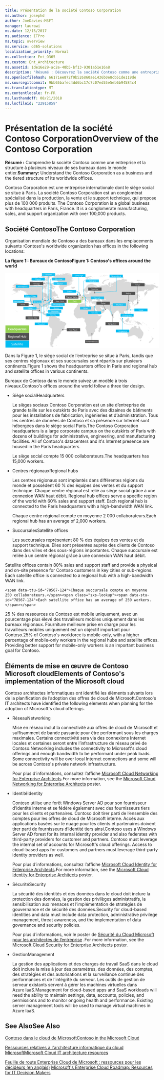 ```yaml
---
title: Présentation de la société Contoso Corporation
ms.author: josephd
author: JoeDavies-MSFT
manager: laurawi
ms.date: 12/15/2017
ms.audience: ITPro
ms.topic: overview
ms.service: o365-solutions
localization_priority: Normal
ms.collection: Ent_O365
ms.custom: Ent_Architecture
ms.assetid: 1de16e29-ac2e-40b5-bf13-9301a51e16a8
description: 'Résumé : Découvrez la société Contoso comme une entreprise et la structure à plusieurs niveaux de ses bureaux dans le monde entier.'
ms.openlocfilehash: 66171ee872f9b526860ae1436b0e8cb51de119de
ms.sourcegitcommit: 9bb65bafec4dd6bc17c7c07ed55e5eb6b94584c4
ms.translationtype: MT
ms.contentlocale: fr-FR
ms.lasthandoff: 08/21/2018
ms.locfileid: "22915859"
---
```

# <a name="overview-of-the-contoso-corporation"></a><span data-ttu-id="78567-103">Présentation de la société Contoso Corporation</span><span class="sxs-lookup"><span data-stu-id="78567-103">Overview of the Contoso Corporation</span></span>

 <span data-ttu-id="78567-104">**Résumé :** Comprendre la société Contoso comme une entreprise et la structure à plusieurs niveaux de ses bureaux dans le monde entier.</span><span class="sxs-lookup"><span data-stu-id="78567-104">**Summary:** Understand the Contoso Corporation as a business and the tiered structure of its worldwide offices.</span></span>
  
<span data-ttu-id="78567-p101">Contoso Corporation est une entreprise internationale dont le siège social se situe à Paris. La société Contoso Corporation est un conglomérat spécialisé dans la production, la vente et le support technique, qui propose plus de 100 000 produits. </span><span class="sxs-lookup"><span data-stu-id="78567-p101">The Contoso Corporation is a global business with headquarters in Paris, France. It is a conglomerate manufacturing, sales, and support organization with over 100,000 products.</span></span> 
  
## <a name="the-contoso-corporation"></a><span data-ttu-id="78567-107">Société Contoso</span><span class="sxs-lookup"><span data-stu-id="78567-107">The Contoso Corporation</span></span>

<span data-ttu-id="78567-108">Organisation mondiale de Contoso a des bureaux dans les emplacements suivants :</span><span class="sxs-lookup"><span data-stu-id="78567-108">Contoso's worldwide organization has offices in the following locations:</span></span>
  
<span data-ttu-id="78567-109">**La figure 1 : Bureaux de Contoso**</span><span class="sxs-lookup"><span data-stu-id="78567-109">**Figure 1: Contoso's offices around the world**</span></span>

![Bureaux de la société Contoso dans le monde entier](media/Contoso-Poster/Contoso-WW-Org.png)

  
<span data-ttu-id="78567-111">Dans la Figure 1, le siège social de l’entreprise se situe à Paris, tandis que ses centres régionaux et ses succursales sont répartis sur plusieurs continents.</span><span class="sxs-lookup"><span data-stu-id="78567-111">Figure 1 shows the headquarters office in Paris and regional hub and satellite offices in various continents.</span></span>
  
<span data-ttu-id="78567-112">Bureaux de Contoso dans le monde suivez un modèle à trois niveaux.</span><span class="sxs-lookup"><span data-stu-id="78567-112">Contoso's offices around the world follow a three tier design.</span></span>
  
- <span data-ttu-id="78567-113">Siège social</span><span class="sxs-lookup"><span data-stu-id="78567-113">Headquarters</span></span>
    
    <span data-ttu-id="78567-p102">Le sièges sociaux Contoso Corporation est un site d’entreprise de grande taille sur les outskirts de Paris avec des dizaines de bâtiments pour les installations de fabrication, ingénieries et d’administration. Tous les centres de données de Contoso et sa présence sur Internet sont hébergées dans le siège social Paris.</span><span class="sxs-lookup"><span data-stu-id="78567-p102">The Contoso Corporation headquarters is a large corporate campus on the outskirts of Paris with dozens of buildings for administrative, engineering, and manufacturing facilities. All of Contoso's datacenters and it's Internet presence are housed in the Paris headquarters.</span></span>
    
    <span data-ttu-id="78567-116">Le siège social compte 15 000 collaborateurs.</span><span class="sxs-lookup"><span data-stu-id="78567-116">The headquarters has 15,000 workers.</span></span>
    
- <span data-ttu-id="78567-117">Centres régionaux</span><span class="sxs-lookup"><span data-stu-id="78567-117">Regional hubs</span></span>
    
    <span data-ttu-id="78567-p103">Les centres régionaux sont implantés dans différentes régions du monde et possèdent 60 % des équipes des ventes et du support technique. Chaque centre régional est relié au siège social grâce à une connexion WAN haut débit. </span><span class="sxs-lookup"><span data-stu-id="78567-p103">Regional hub offices serve a specific region of the world with 60% sales and support staff. Each regional hub is connected to the Paris headquarters with a high-bandwidth WAN link.</span></span> 
    
    <span data-ttu-id="78567-120">Chaque centre régional compte en moyenne 2 000 collaborateurs.</span><span class="sxs-lookup"><span data-stu-id="78567-120">Each regional hub has an average of 2,000 workers.</span></span>
    
- <span data-ttu-id="78567-121">Succursales</span><span class="sxs-lookup"><span data-stu-id="78567-121">Satellite offices</span></span>
    
    <span data-ttu-id="78567-p104">Les succursales représentent 80 % des équipes des ventes et du support technique. Elles sont présentes auprès des clients de Contoso dans des villes et des sous-régions importantes. Chaque succursale est reliée à un centre régional grâce à une connexion WAN haut débit.

</span><span class="sxs-lookup"><span data-stu-id="78567-p104">Satellite offices contain 80% sales and support staff and provide a physical and on-site presence for Contoso customers in key cities or sub-regions. Each satellite office is connected to a regional hub with a high-bandwidth WAN link.</span></span>
    
    <span data-ttu-id="78567-124">Chaque succursale compte en moyenne 250 collaborateurs.</span><span class="sxs-lookup"><span data-stu-id="78567-124">Each satellite office has an average of 250 workers.</span></span>
    
<span data-ttu-id="78567-p105">25 % des ressources de Contoso est mobile uniquement, avec un pourcentage plus élevé des travailleurs mobiles uniquement dans les bureaux régionaux. Fourniture meilleure prise en charge pour les travailleurs mobiles uniquement est un objectif important pour Contoso.</span><span class="sxs-lookup"><span data-stu-id="78567-p105">25% of Contoso's workforce is mobile-only, with a higher percentage of mobile-only workers in the regional hubs and satellite offices. Providing better support for mobile-only workers is an important business goal for Contoso.</span></span>
  
## <a name="elements-of-contosos-implementation-of-the-microsoft-cloud"></a><span data-ttu-id="78567-127">Éléments de mise en œuvre de Contoso Microsoft cloud</span><span class="sxs-lookup"><span data-stu-id="78567-127">Elements of Contoso's implementation of the Microsoft cloud</span></span>

<span data-ttu-id="78567-128">Contoso architectes informatiques ont identifié les éléments suivants lors de la planification de l’adoption des offres de cloud de Microsoft.</span><span class="sxs-lookup"><span data-stu-id="78567-128">Contoso's IT architects have identified the following elements when planning for the adoption of Microsoft's cloud offerings.</span></span>
  
- <span data-ttu-id="78567-129">Réseau</span><span class="sxs-lookup"><span data-stu-id="78567-129">Networking</span></span>
    
    <span data-ttu-id="78567-p106">Mise en réseau inclut la connectivité aux offres de cloud de Microsoft et suffisamment de bande passante pour être performant sous les charges maximales. Certains connectivité sera via des connexions Internet locales et certaines seront entre l’infrastructure de réseau privé de Contoso.</span><span class="sxs-lookup"><span data-stu-id="78567-p106">Networking includes the connectivity to Microsoft's cloud offerings and enough bandwidth to be performant under peak loads. Some connectivity will be over local Internet connections and some will be across Contoso's private network infrastructure.</span></span>
    
    <span data-ttu-id="78567-132">Pour plus d’informations, consultez l’affiche [Microsoft Cloud Networking for Enterprise Architects](microsoft-cloud-networking-for-enterprise-architects.md).</span><span class="sxs-lookup"><span data-stu-id="78567-132">For more information, see the [Microsoft Cloud Networking for Enterprise Architects](microsoft-cloud-networking-for-enterprise-architects.md) poster.</span></span>
   
- <span data-ttu-id="78567-133">Identité</span><span class="sxs-lookup"><span data-stu-id="78567-133">Identity</span></span>
    
    <span data-ttu-id="78567-p107">Contoso utilise une forêt Windows Server AD pour son fournisseur d’identité interne et se fédère également avec des fournisseurs tiers pour les clients et partenaires. Contoso doit tirer parti de l’ensemble des comptes pour les offres de cloud de Microsoft interne. Accès aux applications basées sur le nuage pour les clients et partenaires doivent tirer parti de fournisseurs d’identité tiers ainsi.</span><span class="sxs-lookup"><span data-stu-id="78567-p107">Contoso uses a Windows Server AD forest for its internal identity provider and also federates with third-party providers for customer and partners. Contoso must leverage the internal set of accounts for Microsoft's cloud offerings. Access to cloud-based apps for customers and partners must leverage third-party identity providers as well.</span></span>
    
    <span data-ttu-id="78567-137">Pour plus d’informations, consultez l’affiche [Microsoft Cloud Identity for Enterprise Architects](microsoft-cloud-it-architecture-resources.md#identity).</span><span class="sxs-lookup"><span data-stu-id="78567-137">For more information, see the [Microsoft Cloud Identity for Enterprise Architects](microsoft-cloud-it-architecture-resources.md#identity) poster.</span></span>
    
- <span data-ttu-id="78567-138">Sécurité</span><span class="sxs-lookup"><span data-stu-id="78567-138">Security</span></span>
    
    <span data-ttu-id="78567-139">La sécurité des identités et des données dans le cloud doit inclure la protection des données, la gestion des privilèges administratifs, la sensibilisation aux menaces et l’implémentation de stratégies de gouvernance et de sécurité des données.</span><span class="sxs-lookup"><span data-stu-id="78567-139">Security for cloud-based identities and data must include data protection, administrative privilege management, threat awareness, and the implementation of data governance and security policies.</span></span>
    
    <span data-ttu-id="78567-140">Pour plus d’informations, voir le poster de [Sécurité du Cloud Microsoft pour les architectes de l’entreprise](http://aka.ms/cloudarchsecurity) .</span><span class="sxs-lookup"><span data-stu-id="78567-140">For more information, see the [Microsoft Cloud Security for Enterprise Architects](http://aka.ms/cloudarchsecurity) poster.</span></span>
    
- <span data-ttu-id="78567-141">Gestion</span><span class="sxs-lookup"><span data-stu-id="78567-141">Management</span></span>
    
    <span data-ttu-id="78567-p108">La gestion des applications et des charges de travail SaaS dans le cloud doit inclure la mise à jour des paramètres, des données, des comptes, des stratégies et des autorisations et la surveillance continue des performances et de l’intégrité du serveur. Les outils de gestion de serveur existants servent à gérer les machines virtuelles dans Azure IaaS.</span><span class="sxs-lookup"><span data-stu-id="78567-p108">Management for cloud-based apps and SaaS workloads will need the ability to maintain settings, data, accounts, policies, and permissions and to monitor ongoing health and performance. Existing server management tools will be used to manage virtual machines in Azure IaaS.</span></span>
    
## <a name="see-also"></a><span data-ttu-id="78567-144">See Also</span><span class="sxs-lookup"><span data-stu-id="78567-144">See Also</span></span>

[<span data-ttu-id="78567-145">Contoso dans le cloud de Microsoft</span><span class="sxs-lookup"><span data-stu-id="78567-145">Contoso in the Microsoft Cloud</span></span>](contoso-in-the-microsoft-cloud.md)
  
[<span data-ttu-id="78567-146">Ressources relatives à l'architecture informatique du cloud Microsoft</span><span class="sxs-lookup"><span data-stu-id="78567-146">Microsoft Cloud IT architecture resources</span></span>](microsoft-cloud-it-architecture-resources.md)

<span data-ttu-id="78567-147">[Feuille de route Enterprise Cloud de Microsoft : ressources pour les décideurs (en anglais)](https://sway.com/FJ2xsyWtkJc2taRD)
</span><span class="sxs-lookup"><span data-stu-id="78567-147">[Microsoft's Enterprise Cloud Roadmap: Resources for IT Decision Makers](https://sway.com/FJ2xsyWtkJc2taRD)</span></span>
 



